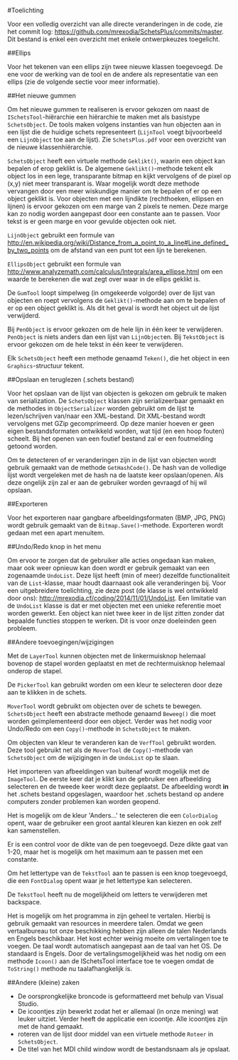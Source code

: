 #Toelichting

Voor een volledig overzicht van alle directe veranderingen in de code, zie het commit log: https://github.com/mrexodia/SchetsPlus/commits/master. Dit bestand is enkel een overzicht met enkele ontwerpkeuzes toegelicht.

##Ellips

Voor het tekenen van een ellips zijn twee nieuwe klassen toegevoegd. De ene voor de werking van de tool en de andere als representatie van een ellips (zie de volgende sectie voor meer informatie).

##Het nieuwe gummen

Om het nieuwe gummen te realiseren is ervoor gekozen om naast de `ISchetsTool`-hiërarchie een hiërarchie te maken met als basistype `SchetsObject`. De tools maken volgens instanties van hun objecten aan in een lijst die de huidige schets representeert (`LijnTool` voegt bijvoorbeeld een `LijnObject` toe aan de lijst). Zie `SchetsPlus.pdf` voor een overzicht van de nieuwe klassenhiërarchie.

`SchetsObject` heeft een virtuele methode `Geklikt()`, waarin een object kan bepalen of erop geklikt is. De algemene `Geklikt()`-methode tekent elk object los in een lege, transparante bitmap en kijkt vervolgens of de pixel op (x,y) niet meer transparant is. Waar mogelijk wordt deze methode vervangen door een meer wiskundige manier om te bepalen of er op een object geklikt is. Voor objecten met een lijndikte (rechthoeken, ellipsen en lijnen) is ervoor gekozen om een marge van 2 pixels te nemen. Deze marge kan zo nodig worden aangepast door een constante aan te passen. Voor tekst is er geen marge en voor gevulde objecten ook niet.

`LijnObject` gebruikt een formule van http://en.wikipedia.org/wiki/Distance_from_a_point_to_a_line#Line_defined_by_two_points om de afstand van een punt tot een lijn te berekenen.

`EllipsObject` gebruikt een formule van http://www.analyzemath.com/calculus/Integrals/area_ellipse.html om een waarde te berekenen die wat zegt over waar in de ellips geklikt is.

De `GumTool` loopt simpelweg (in omgekeerde volgorde) over de lijst van objecten en roept vervolgens de `Geklikt()`-methode aan om te bepalen of er op een object geklikt is. Als dit het geval is wordt het object uit de lijst verwijderd.

Bij `PenObject` is ervoor gekozen om de hele lijn in één keer te verwijderen. `PenObject` is niets anders dan een lijst van `LijnObject`en. Bij `TekstObject` is ervoor gekozen om de hele tekst in één keer te verwijderen.

Elk `SchetsObject` heeft een methode genaamd `Teken()`, die het object in een `Graphics`-structuur tekent.

##Opslaan en teruglezen (.schets bestand)

Voor het opslaan van de lijst van objecten is gekozen om gebruik te maken van serialization. De `SchetsObject` klassen zijn serializeerbaar gemaakt en de methodes in `ObjectSerializer` worden gebruikt om de lijst te lezen/schrijven van/naar een XML-bestand. Dit XML-bestand wordt vervolgens met GZip gecomprimeerd. Op deze manier hoeven er geen eigen bestandsformaten ontwikkeld worden, wat tijd (en een hoop fouten) scheelt. Bij het openen van een foutief bestand zal er een foutmelding getoond worden.

Om te detecteren of er veranderingen zijn in de lijst van objecten wordt gebruik gemaakt van de methode `GetHashCode()`. De hash van de volledige lijst wordt vergeleken met de hash na de laatste keer opslaan/openen. Als deze ongelijk zijn zal er aan de gebruiker worden gevraagd of hij wil opslaan.

##Exporteren

Voor het exporteren naar gangbare afbeeldingsformaten (BMP, JPG, PNG) wordt gebruik gemaakt van de `Bitmap.Save()`-methode. Exporteren wordt gedaan met een apart menuitem.

##Undo/Redo knop in het menu

Om ervoor te zorgen dat de gebruiker alle acties ongedaan kan maken, maar ook weer opnieuw kan doen wordt er gebruik gemaakt van een zogenaamde `UndoList`. Deze lijst heeft (min of meer) dezelfde functionaliteit van de `List`-klasse, maar houdt daarnaast ook alle veranderingen bij. Voor een uitgebreidere toelichting, zie deze post (de klasse is wel ontwikkeld door ons): http://mrexodia.cf/coding/2014/11/01/UndoList. Een limitatie van de `UndoList` klasse is dat er met objecten met een unieke referentie moet worden gewerkt. Een object kan niet twee keer in de lijst zitten zonder dat bepaalde functies stoppen te werken. Dit is voor onze doeleinden geen probleem.

##Andere toevoegingen/wijzigingen

Met de `LayerTool` kunnen objecten met de linkermuisknop helemaal bovenop de stapel worden geplaatst en met de rechtermuisknop helemaal onderop de stapel.

De `PickerTool` kan gebruikt worden om een kleur te selecteren door deze aan te klikken in de schets.

`MoverTool` wordt gebruikt om objecten over de schets te bewegen. `SchetsObject` heeft een abstracte methode genaamd `Beweeg()` die moet worden geïmplementeerd door een object. Verder was het nodig voor Undo/Redo om een `Copy()`-methode in `SchetsObject` te maken.

Om objecten van kleur te veranderen kan de `VerfTool` gebruikt worden. Deze tool gebruikt net als de `MoverTool` de `Copy()`-methode van `SchetsObject` om de wijzigingen in de `UndoList` op te slaan.

Het importeren van afbeeldingen van buitenaf wordt mogelijk met de `ImageTool`. De eerste keer dat je klikt kan de gebruiker een afbeelding selecteren en de tweede keer wordt deze geplaatst. De afbeelding wordt **in** het .schets bestand opgeslagen, waardoor het .schets bestand op andere computers zonder problemen kan worden geopend.

Het is mogelijk om de kleur 'Anders...' te selecteren die een `ColorDialog` opent, waar de gebruiker een groot aantal kleuren kan kiezen en ook zelf kan samenstellen.

Er is een control voor de dikte van de pen toegevoegd. Deze dikte gaat van 1-20, maar het is mogelijk om het maximum aan te passen met een constante.

Om het lettertype van de `TekstTool` aan te passen is een knop toegevoegd, die een `FontDialog` opent waar je het lettertype kan selecteren.

De `TekstTool` heeft nu de mogelijkheid om letters te verwijderen met backspace.

Het is mogelijk om het programma in zijn geheel te vertalen. Hierbij is gebruik gemaakt van resources in meerdere talen. Omdat we geen vertaalbureau tot onze beschikking hebben zijn alleen de talen Nederlands en Engels beschikbaar. Het kost echter weinig moeite om vertalingen toe te voegen. De taal wordt automatisch aangepast aan de taal van het OS. De standaard is Engels. Door de vertalingsmogelijkheid was het nodig om een methode `Icoon()` aan de ISchetsTool interface toe te voegen omdat de `ToString()` methode nu taalafhangkelijk is.

##Andere (kleine) zaken

- De oorsprongkelijke broncode is geformatteerd met behulp van Visual Studio.
- De icoontjes zijn bewerkt zodat het er allemaal (in onze mening) wat leuker uitziet. Verder heeft de applicatie een icoontje. Alle icoontjes zijn met de hand gemaakt.
- roteren van de lijst door middel van een virtuele methode `Roteer` in `SchetsObject`.
- De titel van het MDI child window wordt de bestandsnaam als je opslaat.